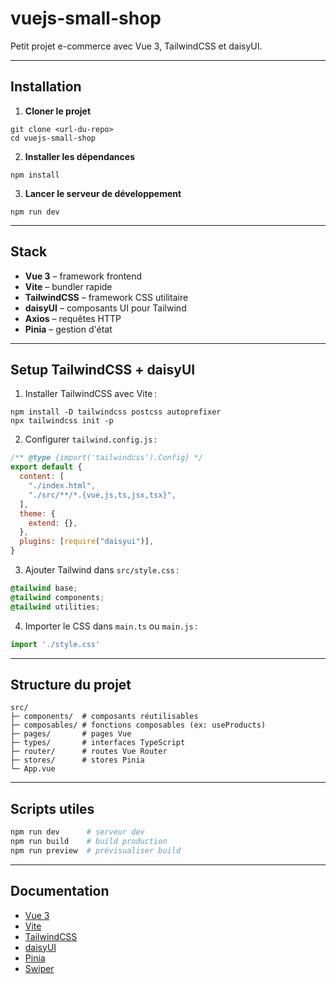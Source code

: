 # vuejs-small-shop

Petit projet e-commerce avec Vue 3, TailwindCSS et daisyUI.

---

## Installation

1. **Cloner le projet**
```
git clone <url-du-repo>
cd vuejs-small-shop
```

2. **Installer les dépendances**
```
npm install
```

3. **Lancer le serveur de développement**
```
npm run dev
```

---

## Stack

- **Vue 3** – framework frontend
- **Vite** – bundler rapide
- **TailwindCSS** – framework CSS utilitaire
- **daisyUI** – composants UI pour Tailwind
- **Axios** – requêtes HTTP
- **Pinia** – gestion d'état

---

## Setup TailwindCSS + daisyUI

1. Installer TailwindCSS avec Vite :

```
npm install -D tailwindcss postcss autoprefixer
npx tailwindcss init -p
```

2. Configurer `tailwind.config.js` :

```js
/** @type {import('tailwindcss').Config} */
export default {
  content: [
    "./index.html",
    "./src/**/*.{vue,js,ts,jsx,tsx}",
  ],
  theme: {
    extend: {},
  },
  plugins: [require("daisyui")],
}
```

3. Ajouter Tailwind dans `src/style.css` :

```css
@tailwind base;
@tailwind components;
@tailwind utilities;
```

4. Importer le CSS dans `main.ts` ou `main.js` :

```ts
import './style.css'
```

---

## Structure du projet

```
src/
├─ components/  # composants réutilisables
├─ composables/ # fonctions composables (ex: useProducts)
├─ pages/       # pages Vue
├─ types/       # interfaces TypeScript
├─ router/      # routes Vue Router
├─ stores/      # stores Pinia
└─ App.vue
```

---

## Scripts utiles

```bash
npm run dev      # serveur dev
npm run build    # build production
npm run preview  # prévisualiser build
```

---

## Documentation

- [Vue 3](https://vuejs.org/)
- [Vite](https://vitejs.dev/)
- [TailwindCSS](https://tailwindcss.com/docs/installation/using-vite)
- [daisyUI](https://daisyui.com/)
- [Pinia](https://pinia.vuejs.org/)
- [Swiper](https://swiperjs.com/)
